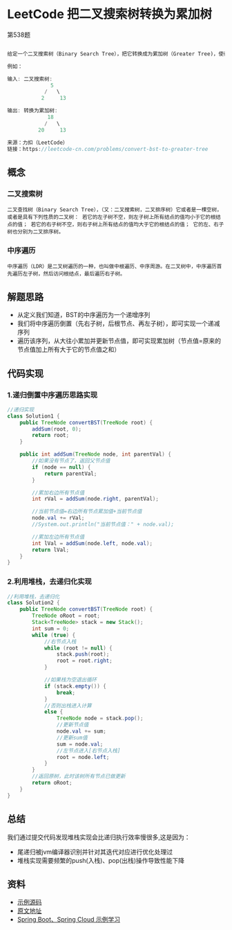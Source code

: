 # LeetCode 把二叉搜索树转换为累加树

第538题

```java

给定一个二叉搜索树（Binary Search Tree），把它转换成为累加树（Greater Tree)，使得每个节点的值是原来的节点值加上所有大于它的节点值之和。

例如：

输入: 二叉搜索树:
              5
            /   \
           2     13

输出: 转换为累加树:
             18
            /   \
          20     13

来源：力扣（LeetCode）
链接：https://leetcode-cn.com/problems/convert-bst-to-greater-tree

```

## 概念

### 二叉搜索树

    二叉查找树（Binary Search Tree），（又：二叉搜索树，二叉排序树）它或者是一棵空树，或者是具有下列性质的二叉树： 若它的左子树不空，则左子树上所有结点的值均小于它的根结点的值； 若它的右子树不空，则右子树上所有结点的值均大于它的根结点的值； 它的左、右子树也分别为二叉排序树。

### 中序遍历

    中序遍历（LDR）是二叉树遍历的一种，也叫做中根遍历、中序周游。在二叉树中，中序遍历首先遍历左子树，然后访问根结点，最后遍历右子树。

## 解题思路

- 从定义我们知道，BST的中序遍历为一个递增序列
- 我们将中序遍历倒置（先右子树，后根节点、再左子树），即可实现一个递减序列
- 遍历该序列，从大往小累加并更新节点值，即可实现累加树（节点值=原来的节点值加上所有大于它的节点值之和）

## 代码实现

### 1.递归倒置中序遍历思路实现

```java
//递归实现
class Solution1 {
    public TreeNode convertBST(TreeNode root) {
        addSum(root, 0);
        return root;
    }

    public int addSum(TreeNode node, int parentVal) {
        //如果没有节点了，返回父节点值
        if (node == null) {
            return parentVal;
        }

        //累加右边所有节点值
        int rVal = addSum(node.right, parentVal);

        //当前节点值=右边所有节点累加值+当前节点值
        node.val += rVal;
        //System.out.println("当前节点值：" + node.val);

        //累加左边所有节点值
        int lVal = addSum(node.left, node.val);
        return lVal;
    }
}
```

### 2.利用堆栈，去递归化实现

```java
//利用堆栈，去递归化
class Solution2 {
    public TreeNode convertBST(TreeNode root) {
        TreeNode oRoot = root;
        Stack<TreeNode> stack = new Stack();
        int sum = 0;
        while (true) {
            //右节点入栈
            while (root != null) {
                stack.push(root);
                root = root.right;
            }

            //如果栈为空退出循环
            if (stack.empty()) {
                break;
            }
            //否则出栈进入计算
            else {
                TreeNode node = stack.pop();
                //更新节点值
                node.val += sum;
                //更新sum值
                sum = node.val;
                //左节点进入[右节点入栈]
                root = node.left;
            }
        }
        //返回原树，此时该树所有节点已做更新
        return oRoot;
    }
}
```

## 总结

我们通过提交代码发现堆栈实现会比递归执行效率慢很多,这是因为：

- 尾递归被jvm编译器识别并针对其迭代对应进行优化处理过
- 堆栈实现需要频繁的push(入栈)、pop(出栈)操作导致性能下降

## 资料

- [示例源码](https://github.com/smltq/spring-boot-demo/blob/master/leetcode/src/main/java/com/easy/leetcode/Sub538.java)
- [原文地址](https://github.com/smltq/spring-boot-demo/blob/master/leetcode/src/main/java/com/easy/leetcode/Sub538.md)
- [Spring Boot、Spring Cloud 示例学习](https://github.com/smltq/spring-boot-demo)
